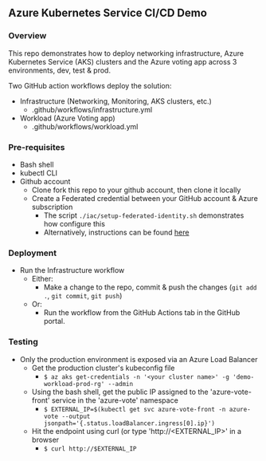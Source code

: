 ## Azure Kubernetes Service CI/CD Demo

### Overview
This repo demonstrates how to deploy networking infrastructure, Azure Kubernetes Service (AKS) clusters and the Azure voting app across 3 environments, dev, test & prod.

Two GitHub action workflows deploy the solution:

- Infrastructure (Networking, Monitoring, AKS clusters, etc.)
  - .github/workflows/infrastructure.yml
- Workload (Azure Voting app)
  - .github/workflows/workload.yml

### Pre-requisites

- Bash shell
- kubectl CLI
- Github account
  - Clone fork this repo to your github account, then clone it locally
  - Create a Federated credential between your GitHub account & Azure subscription
    - The script `./iac/setup-federated-identity.sh` demonstrates how configure this
    - Alternatively, instructions can be found [here](https://learn.microsoft.com/en-us/azure/developer/github/connect-from-azure?tabs=azure-portal%2Clinux#use-the-azure-login-action-with-openid-connect)

### Deployment

- Run the Infrastructure workflow
  - Either:
    - Make a change to the repo, commit & push the changes (`git add .`, `git commit`, `git push`)
  - Or:
    - Run the workflow from the GitHub Actions tab in the GitHub portal.

### Testing

- Only the production environment is exposed via an Azure Load Balancer
  - Get the production cluster's kubeconfig file
    - `$ az aks get-credentials -n '<your cluster name>' -g 'demo-workload-prod-rg' --admin`
  - Using the bash shell, get the public IP assigned to the 'azure-vote-front' service in the 'azure-vote' namespace 
    - `$ EXTERNAL_IP=$(kubectl get svc azure-vote-front -n azure-vote --output jsonpath='{.status.loadBalancer.ingress[0].ip}')`
  - Hit the endpoint using curl (or type 'http://<EXTERNAL_IP>' in a browser
    - `$ curl http://$EXTERNAL_IP`
